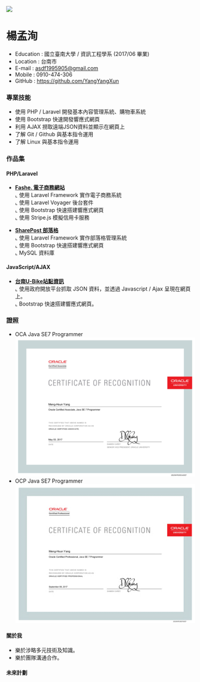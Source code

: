 ![](https://i.imgur.com/YIxbTMy.jpg)

# 楊孟洵

- Education : 國立臺南大學 / 資訊工程學系 (2017/06 畢業)
- Location : 台南市
- E-mail : asdf1995905@gmail.com
- Mobile : 0910-474-306
- GitHub : https://github.com/YangYangXun


### 專業技能


- 使用 PHP / Laravel 開發基本內容管理系統、購物車系統
- 使用 Bootstrap 快速開發響應式網頁
- 利用 AJAX 撈取遠端JSON資料並顯示在網頁上
- 了解 Git / Github 與基本指令運用
- 了解 Linux 與基本指令運用


### 作品集 


#### PHP/Laravel

- <a href="https://github.com/YangYangXun/Laravel-EcommerceFashe" target="_blank"><B>Fashe. 電子商務網站</B></a><BR>
  ⌞ 使用 Laravel Framework 實作電子商務系統 <BR>
  ⌞ 使用 Laravel Voyager 後台套件 <BR>
  ⌞ 使用 Bootstrap 快速搭建響應式網頁 <BR>
  ⌞ 使用 Stripe.js 模擬信用卡服務 <BR>

  
- <a href="https://github.com/YangYangXun/Laravel-SharePost" target="_blank"><B>SharePost 部落格 </B> </a> <BR>
  ⌞ 使用 Laravel Framework 實作部落格管理系統 <BR>
  ⌞ 使用 Bootstrap 快速搭建響應式網頁 <BR>
  ⌞ MySQL 資料庫 <BR>
  
#### JavaScript/AJAX

- <a href="https://github.com/YangYangXun/Tainan-T-Bike" target="_blank"><B>台南U-Bike站點資訊</B></a><BR>
  ⌞ 使用政府開放平台抓取 JSON 資料，並透過 Javascript / Ajax 呈現在網頁上。<BR>
  ⌞ Bootstrap 快速搭建響應式網頁。 <BR>


### 證照
  
*   OCA Java SE7 Programmer
![](https://raw.githubusercontent.com/YangYangXun/ProjectImage/master/Certificate/Yang_OCA.png)
*   OCP Java SE7 Programmer
![](https://raw.githubusercontent.com/YangYangXun/ProjectImage/master/Certificate/Yang_OCP.png)

#### 關於我

* 樂於涉略多元技術及知識。
* 樂於團隊溝通合作。

#### 未來計劃
